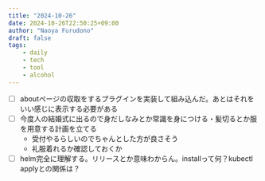 ```yaml
---
title: "2024-10-26"
date: 2024-10-26T22:50:25+09:00
author: "Naoya Furudono"
draft: false
tags:
    - daily
    - tech
    - tool
    - alcohol
---
```


- [ ] aboutページの収取をするプラグインを実装して組み込んだ。あとはそれをいい感じに表示する必要がある
- [ ] 今度人の結婚式に出るので身だしなみとか常識を身につける・髪切るとか服を用意する計画を立てる
  - 受付やるらしいのでちゃんとした方が良さそう
  - 礼服着れるか確認しておくか
- [ ] helm完全に理解する。リリースとか意味わからん。installって何？kubectl applyとの関係は？